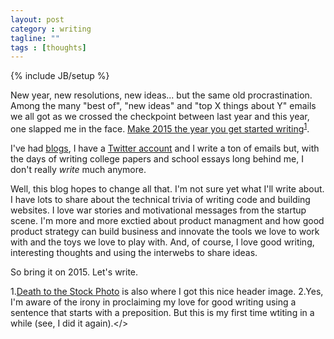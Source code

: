 ```yaml
---
layout: post
category : writing
tagline: ""
tags : [thoughts]
---
```

{% include JB/setup %}

New year, new resolutions, new ideas... but the same old procrastination.
Among the many "best of", "new ideas" and "top X things about Y" emails we all got as we crossed the checkpoint between last year and this year, one slapped me in the face. 
[Make 2015 the year you get started writing](https://medium.com/medium-writing-prompts/what-prepares-you-for-the-day-569939b9525e)<sup>[1](#footnote-1)</sup>.

I've had [blogs](http://doubtfulsound.blogspot.ie/), I have a [Twitter account](http://twitter.com/lukeinusa) and I write a ton of emails but, with the days of writing college papers and school essays long behind me, I don't really *write* much anymore.

Well, this blog hopes to change all that. 
I'm not sure yet what I'll write about. 
I have lots to share about the technical trivia of writing code and building websites. 
I love war stories and motivational messages from the startup scene. 
I'm more and more exctied about product managment and how good product strategy can build business and innovate the tools we love to work with and the toys we love to play with.
And, of course, I love good writing, interesting thoughts and using the interwebs to share ideas.

So bring it on 2015. Let's write.

<a name="footnote-1">1.</a>[Death to the Stock Photo](http://deathtothestockphoto.com/) is also where I got this nice header image.
<a name="footnote-2">2.</a>Yes, I'm aware of the irony in proclaiming my love for good writing using a sentence that starts with a preposition. But this is my first time wtiting in a while (see, I did it again).</>
